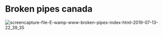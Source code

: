 # Broken pipes canada

![screencapture-file-E-wamp-www-broken-pipes-index-html-2019-07-13-22_39_35](https://user-images.githubusercontent.com/14568229/84818744-98689480-b034-11ea-9df2-aee4b44eeaec.jpg)
